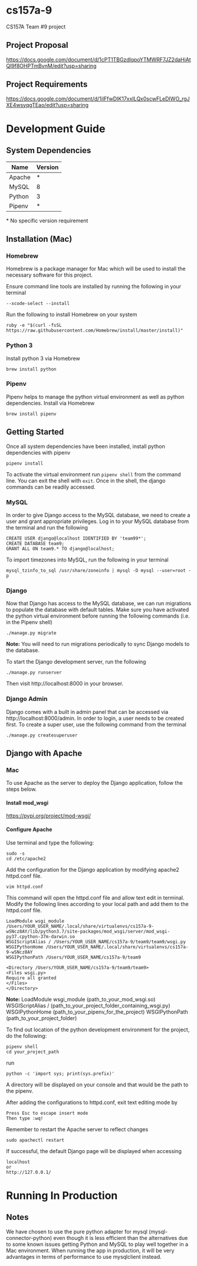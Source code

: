 # cs157a-9
CS157A Team #9 project

## Project Proposal
https://docs.google.com/document/d/1cPT1TBGzdlqpoYTMWRF7JZ2daHiAtQl9f8OHPTmBvnM/edit?usp=sharing

## Project Requirements
https://docs.google.com/document/d/1ilFfwDIK17xxILQx0scwFLeDIWO_rgJXE4wsyqgTEao/edit?usp=sharing

# Development Guide

## System Dependencies
| Name   | Version |
|--------|---------|
| Apache | *       |
| MySQL  | 8       |
| Python | 3       |
| Pipenv | *       |

\* No specific version requirement

## Installation (Mac)

### Homebrew
Homebrew is a package manager for Mac which will be used to install the necessary software for this project.

Ensure command line tools are installed by running the following in your terminal
```
--xcode-select --install
```

Run the following to install Homebrew on your system
```
ruby -e "$(curl -fsSL https://raw.githubusercontent.com/Homebrew/install/master/install)"
```

### Python 3
Install python 3 via Homebrew
```
brew install python
```

### Pipenv
Pipenv helps to manage the python virtual environment as well as python dependencies.
Install via Homebrew
```
brew install pipenv
```

## Getting Started
Once all system dependencies have been installed, install python dependencies with pipenv
```
pipenv install
```

To activate the virtual environment run `pipenv shell` from the command line. You can exit the shell with `exit`. Once in the shell, the django commands can be readily accessed.

### MySQL
In order to give Django access to the MySQL database, we need to create a user and grant appropriate privileges. Log in to your MySQL database from the terminal and run the following
```
CREATE USER django@localhost IDENTIFIED BY 'team99*';
CREATE DATABASE team9;
GRANT ALL ON team9.* TO django@localhost;
```

To import timezones into MySQL, run the following in your terminal
```
mysql_tzinfo_to_sql /usr/share/zoneinfo | mysql -D mysql --user=root -p
```

### Django
Now that Django has access to the MySQL database, we can run migrations to populate the database with default tables. Make sure you have activated the python virtual environment before running the following commands (i.e. in the Pipenv shell)
```
./manage.py migrate
```
**Note:** You will need to run migrations periodically to sync Django models to the database.

To start the Django development server, run the following
```
./manage.py runserver
```

Then visit http://localhost:8000 in your browser.

### Django Admin
Django comes with a built in admin panel that can be accessed via http://localhost:8000/admin. In order to login, a user needs to be created first. To create a super user, use the following command from the terminal
```
./manage.py createsuperuser
```

## Django with Apache
### Mac
To use Apache as the server to deploy the Django application, follow the steps below.
#### Install mod_wsgi
https://pypi.org/project/mod-wsgi/
#### Configure Apache
Use terminal and type the following:
```
sudo -s
cd /etc/apache2
```
Add the configuration for the Django application by modifying apache2 httpd.conf file.
```
vim httpd.conf
```
This command will open the httpd.conf file and allow text edit in terminal. Modify the following lines according to your local path and add them to the httpd.conf file.
```
LoadModule wsgi_module /Users/YOUR_USER_NAME/.local/share/virtualenvs/cs157a-9-wSNcz8AY/lib/python3.7/site-packages/mod_wsgi/server/mod_wsgi-py37.cpython-37m-darwin.so
WSGIScriptAlias / /Users/YOUR_USER_NAME/cs157a-9/team9/team9/wsgi.py
WSGIPythonHome /Users/YOUR_USER_NAME/.local/share/virtualenvs/cs157a-9-wSNcz8AY
WSGIPythonPath /Users/YOUR_USER_NAME/cs157a-9/team9

<Directory /Users/YOUR_USER_NAME/cs157a-9/team9/team9>
<Files wsgi.py>
Require all granted
</Files>
</Directory>
```
**Note:** 
LoadModule wsgi_module (path_to_your_mod_wsgi.so)
WSGIScriptAlias / (path_to_your_project_folder_containing_wsgi.py)
WSGIPythonHome (path_to_your_pipenv_for_the_project)
WSGIPythonPath (path_to_your_project_folder)

To find out location of the python development environment for the project, do the following:
```
pipenv shell
cd your_project_path
```
run
```
python -c 'import sys; print(sys.prefix)'
```
A directory will be displayed on your console and that would be the path to the pipenv.


After adding the configurations to httpd.conf, exit text editing mode by
```
Press Esc to escape insert mode
Then type :wq!
```
Remember to restart the Apache server to reflect changes
```
sudo apachectl restart
```

If successful, the default Django page will be displayed when accessing 
```
localhost
or
http://127.0.0.1/
```

# Running In Production

## Notes
We have chosen to use the pure python adapter for mysql (mysql-connector-python) even though it is less efficient than the alternatives due to some known issues getting Python and MySQL to play well together in a Mac environment. When running the app in production, it will be very advantages in terms of performance to use mysqlclient instead.

